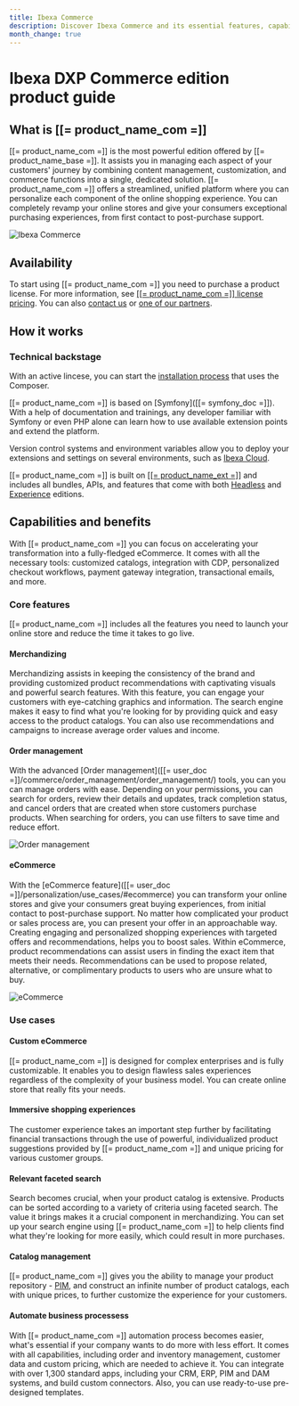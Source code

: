```yaml
---
title: Ibexa Commerce
description: Discover Ibexa Commerce and its essential features, capabilities and benefits.
month_change: true
---
```


# Ibexa DXP Commerce edition product guide

## What is [[= product_name_com =]]

[[= product_name_com =]] is the most powerful edition offered by [[= product_name_base =]].
It assists you in managing each aspect of your customers' journey by combining content management, customization, and commerce functions into a single, dedicated solution.
[[= product_name_com =]] offers a streamlined, unified platform where you can personalize each component of the online shopping experience.
You can completely revamp your online stores and give your consumers exceptional purchasing experiences, from first contact to post-purchase support.

![Ibexa Commerce](ibexa_commerce.png)

## Availability

To start using [[= product_name_com =]] you need to purchase a product license.
For more information, see [[[= product_name_com =]] license pricing](https://www.ibexa.co/products/pricing?tab=3).
You can also [contact us](https://www.ibexa.co/about-ibexa/contact-us) or [one of our partners](https://www.ibexa.co/partners).

## How it works

### Technical backstage

With an active lincese, you can start the [installation process](install_ibexa_dxp.md) that uses the Composer.

[[= product_name_com =]] is based on [Symfony]([[= symfony_doc =]]).
With a help of documentation and trainings, any developer familiar with Symfony or even PHP alone can learn how to use available extension points and extend the platform.

Version control systems and environment variables allow you to deploy your extensions and settings on several environments, such as [Ibexa Cloud](ibexa_cloud_guide.md).

[[= product_name_com =]] is built on [[[= product_name_ext =]]](experience.md) and includes all bundles, APIs, and features that come with both [Headless](headless.md#core-features) and [Experience](experience.md#core-features) editions.

## Capabilities and benefits

With [[= product_name_com =]] you can focus on accelerating your transformation into a fully-fledged eCommerce.
It comes with all the necessary tools: customized catalogs, integration with CDP, personalized checkout workflows, payment gateway integration, transactional emails, and more.

### Core features

[[= product_name_com =]] includes all the features you need to launch your online store and reduce the time it takes to go live.

#### Merchandizing

Merchandizing assists in keeping the consistency of the brand and providing customized product recommendations with captivating visuals and powerful search features. 
With this feature, you can engage your customers with eye-catching graphics and information.
The search engine makes it easy to find what you're looking for by providing quick and easy access to the product catalogs.
You can also use recommendations and campaigns to increase average order values and income.

#### Order management

With the advanced [Order management]([[= user_doc =]]/commerce/order_management/order_management/) tools, you can you can manage orders with ease.
Depending on your permissions, you can search for orders, review their details and updates, track completion status, and cancel orders that are created when store customers purchase products.
When searching for orders, you can use filters to save time and reduce effort.

![Order management](order_management.png)

#### eCommerce

With the [eCommerce feature]([[= user_doc =]]/personalization/use_cases/#ecommerce) you can transform your online stores and give your consumers great buying experiences, from initial contact to post-purchase support.
No matter how complicated your product or sales process are, you can present your offer in an approachable way.
Creating engaging and personalized shopping experiences with targeted offers and recommendations, helps you to boost sales.
Within eCommerce, product recommendations can assist users in finding the exact item that meets their needs.
Recommendations can be used to propose related, alternative, or complimentary products to users who are unsure what to buy.

![eCommerce](ecommerce.png)

### Use cases

#### Custom eCommerce

[[= product_name_com =]] is designed for complex enterprises and is fully customizable. It enables you to design flawless sales experiences regardless of the complexity of your business model.
You can create online store that really fits your needs.

#### Immersive shopping experiences

The customer experience takes an important step further by facilitating financial transactions through the use of powerful, individualized product suggestions provided by [[= product_name_com =]] and unique pricing for various customer groups.

#### Relevant faceted search

Search becomes crucial, when your product catalog is extensive.
Products can be sorted according to a variety of criteria using faceted search.
The value it brings makes it a crucial component in merchandizing. You can set up your search engine using [[= product_name_com =]] to help clients find what they're looking for more easily, which could result in more purchases.

#### Catalog management

[[= product_name_com =]] gives you the ability to manage your product repository - [PIM](pim_guide.md), and construct an infinite number of product catalogs, each with unique prices, to further customize the experience for your customers.

#### Automate business processess

With [[= product_name_com =]] automation process becomes easier, what's essential if your company wants to do more with less effort. 
It comes with all capabilities, including order and inventory management, customer data and custom pricing, which are needed to achieve it.
You can integrate with over 1,300 standard apps, including your CRM, ERP, PIM and DAM systems, and build custom connectors.
Also, you can use ready-to-use pre-designed templates.
